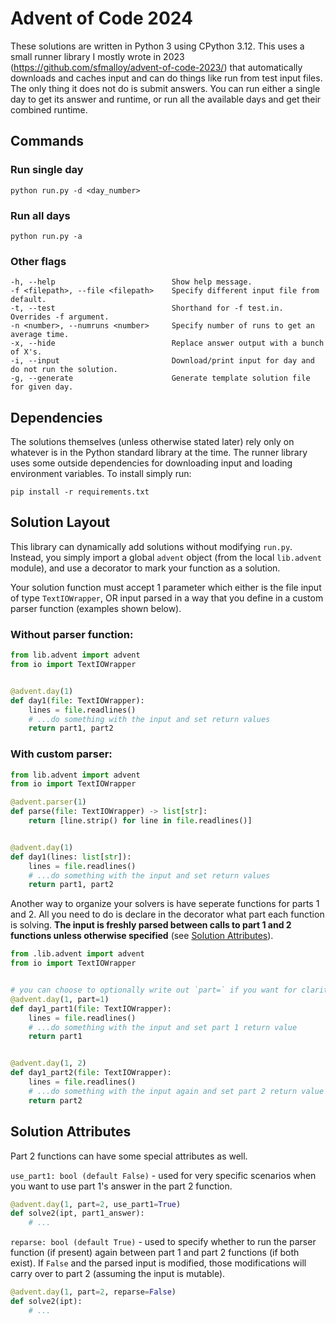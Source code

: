 # Advent of Code 2024

These solutions are written in Python 3 using CPython 3.12. This uses a small runner library I mostly wrote in 2023 (https://github.com/sfmalloy/advent-of-code-2023/) that automatically downloads and caches input and can do things like run from test input files. The only thing it does not do is submit answers. You can run either a single day to get its answer and runtime, or run all the available days and get their combined runtime.

## Commands

### Run single day
```
python run.py -d <day_number>
```

### Run all days
```
python run.py -a
```

### Other flags
```
-h, --help                          Show help message.
-f <filepath>, --file <filepath>    Specify different input file from default.
-t, --test                          Shorthand for -f test.in. Overrides -f argument.
-n <number>, --numruns <number>     Specify number of runs to get an average time.
-x, --hide                          Replace answer output with a bunch of X's.
-i, --input                         Download/print input for day and do not run the solution.
-g, --generate                      Generate template solution file for given day.
```

## Dependencies
The solutions themselves (unless otherwise stated later) rely only on whatever is in the Python standard library at the time. The runner library uses some outside dependencies for downloading input and loading environment variables. To install simply run:
```
pip install -r requirements.txt
```

## Solution Layout
This library can dynamically add solutions without modifying `run.py`. Instead, you simply import a global `advent` object (from the local `lib.advent` module), and use a decorator to mark your function as a solution.

Your solution function must accept 1 parameter which either is the file input of type `TextIOWrapper`, OR input parsed in a way that you define in a custom parser function (examples shown below). 

### Without parser function:
```py
from lib.advent import advent
from io import TextIOWrapper


@advent.day(1)
def day1(file: TextIOWrapper):
    lines = file.readlines()
    # ...do something with the input and set return values
    return part1, part2
```

### With custom parser:
```py
from lib.advent import advent
from io import TextIOWrapper

@advent.parser(1)
def parse(file: TextIOWrapper) -> list[str]:
    return [line.strip() for line in file.readlines()]


@advent.day(1)
def day1(lines: list[str]):
    lines = file.readlines()
    # ...do something with the input and set return values
    return part1, part2

```

Another way to organize your solvers is have seperate functions for parts 1 and 2. All you need to do is declare in the decorator what part each function is solving. **The input is freshly parsed between calls to part 1 and 2 functions unless otherwise specified** (see [Solution Attributes](#solution-attributes)).

```py
from .lib.advent import advent
from io import TextIOWrapper


# you can choose to optionally write out `part=` if you want for clarity
@advent.day(1, part=1)
def day1_part1(file: TextIOWrapper):
    lines = file.readlines()
    # ...do something with the input and set part 1 return value
    return part1


@advent.day(1, 2)
def day1_part2(file: TextIOWrapper):
    lines = file.readlines()
    # ...do something with the input again and set part 2 return value
    return part2
```

## Solution Attributes
Part 2 functions can have some special attributes as well.

`use_part1: bool (default False)` - used for very specific scenarios when you want to use part 1's answer in the part 2 function.

```py
@advent.day(1, part=2, use_part1=True)
def solve2(ipt, part1_answer):
    # ...
```

`reparse: bool (default True)` - used to specify whether to run the parser function (if present) again between part 1 and part 2 functions (if both exist). If `False` and the parsed input is modified, those modifications will carry over to part 2 (assuming the input is mutable).

```py
@advent.day(1, part=2, reparse=False)
def solve2(ipt):
    # ...
```
